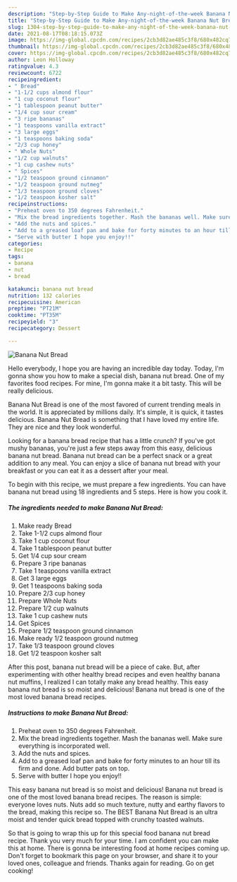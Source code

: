 ```yaml
---
description: "Step-by-Step Guide to Make Any-night-of-the-week Banana Nut Bread"
title: "Step-by-Step Guide to Make Any-night-of-the-week Banana Nut Bread"
slug: 1304-step-by-step-guide-to-make-any-night-of-the-week-banana-nut-bread
date: 2021-08-17T08:18:15.073Z
image: https://img-global.cpcdn.com/recipes/2cb3d82ae485c3f8/680x482cq70/banana-nut-bread-recipe-main-photo.jpg
thumbnail: https://img-global.cpcdn.com/recipes/2cb3d82ae485c3f8/680x482cq70/banana-nut-bread-recipe-main-photo.jpg
cover: https://img-global.cpcdn.com/recipes/2cb3d82ae485c3f8/680x482cq70/banana-nut-bread-recipe-main-photo.jpg
author: Leon Holloway
ratingvalue: 4.3
reviewcount: 6722
recipeingredient:
- " Bread"
- "1-1/2 cups almond flour"
- "1 cup coconut flour"
- "1 tablespoon peanut butter"
- "1/4 cup sour cream"
- "3 ripe bananas"
- "1 teaspoons vanilla extract"
- "3 large eggs"
- "1 teaspoons baking soda"
- "2/3 cup honey"
- " Whole Nuts"
- "1/2 cup walnuts"
- "1 cup cashew nuts"
- " Spices"
- "1/2 teaspoon ground cinnamon"
- "1/2 teaspoon ground nutmeg"
- "1/3 teaspoon ground cloves"
- "1/2 teaspoon kosher salt"
recipeinstructions:
- "Preheat oven to 350 degrees Fahrenheit."
- "Mix the bread ingredients together. Mash the bananas well. Make sure everything is incorporated well."
- "Add the nuts and spices."
- "Add to a greased loaf pan and bake for forty minutes to an hour till its firm and done. Add butter pats on top."
- "Serve with butter I hope you enjoy!!"
categories:
- Recipe
tags:
- banana
- nut
- bread

katakunci: banana nut bread 
nutrition: 132 calories
recipecuisine: American
preptime: "PT21M"
cooktime: "PT35M"
recipeyield: "3"
recipecategory: Dessert

---
```



![Banana Nut Bread](https://img-global.cpcdn.com/recipes/2cb3d82ae485c3f8/680x482cq70/banana-nut-bread-recipe-main-photo.jpg)

Hello everybody, I hope you are having an incredible day today. Today, I'm gonna show you how to make a special dish, banana nut bread. One of my favorites food recipes. For mine, I'm gonna make it a bit tasty. This will be really delicious.

Banana Nut Bread is one of the most favored of current trending meals in the world. It is appreciated by millions daily. It's simple, it is quick, it tastes delicious. Banana Nut Bread is something that I have loved my entire life. They are nice and they look wonderful.

Looking for a banana bread recipe that has a little crunch? If you&#39;ve got mushy bananas, you&#39;re just a few steps away from this easy, delicious banana nut bread. Banana nut bread can be a perfect snack or a great addition to any meal. You can enjoy a slice of banana nut bread with your breakfast or you can eat it as a dessert after your meal.


To begin with this recipe, we must prepare a few ingredients. You can have banana nut bread using 18 ingredients and 5 steps. Here is how you cook it.

<!--inarticleads1-->

##### The ingredients needed to make Banana Nut Bread:

1. Make ready  Bread
1. Take 1-1/2 cups almond flour
1. Take 1 cup coconut flour
1. Take 1 tablespoon peanut butter
1. Get 1/4 cup sour cream
1. Prepare 3 ripe bananas
1. Take 1 teaspoons vanilla extract
1. Get 3 large eggs
1. Get 1 teaspoons baking soda
1. Prepare 2/3 cup honey
1. Prepare  Whole Nuts
1. Prepare 1/2 cup walnuts
1. Take 1 cup cashew nuts
1. Get  Spices
1. Prepare 1/2 teaspoon ground cinnamon
1. Make ready 1/2 teaspoon ground nutmeg
1. Take 1/3 teaspoon ground cloves
1. Get 1/2 teaspoon kosher salt


After this post, banana nut bread will be a piece of cake. But, after experimenting with other healthy bread recipes and even healthy banana nut muffins, I realized I can totally make any bread healthy. This easy banana nut bread is so moist and delicious! Banana nut bread is one of the most loved banana bread recipes. 

<!--inarticleads2-->

##### Instructions to make Banana Nut Bread:

1. Preheat oven to 350 degrees Fahrenheit.
1. Mix the bread ingredients together. Mash the bananas well. Make sure everything is incorporated well.
1. Add the nuts and spices.
1. Add to a greased loaf pan and bake for forty minutes to an hour till its firm and done. Add butter pats on top.
1. Serve with butter I hope you enjoy!!


This easy banana nut bread is so moist and delicious! Banana nut bread is one of the most loved banana bread recipes. The reason is simple: everyone loves nuts. Nuts add so much texture, nutty and earthy flavors to the bread, making this recipe so. The BEST Banana Nut Bread is an ultra moist and tender quick bread topped with crunchy toasted walnuts. 

So that is going to wrap this up for this special food banana nut bread recipe. Thank you very much for your time. I am confident you can make this at home. There is gonna be interesting food at home recipes coming up. Don't forget to bookmark this page on your browser, and share it to your loved ones, colleague and friends. Thanks again for reading. Go on get cooking!
